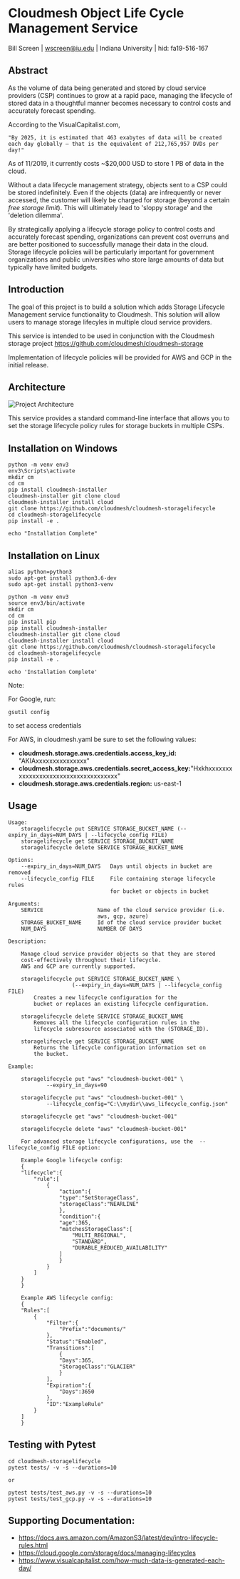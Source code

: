 # Cloudmesh Object Life Cycle Management Service

Bill Screen | wscreen@iu.edu | Indiana University | hid: fa19-516-167

## Abstract

As the volume of data being generated and stored by cloud service
providers (CSP) continues to grow at a rapid pace, managing the
lifecycle of stored data in a thoughtful manner becomes necessary to
control costs and accurately forecast spending.

According to the VisualCapitalist.com, 

    "By 2025, it is estimated that 463 exabytes of data will be created
    each day globally – that is the equivalent of 212,765,957 DVDs per
    day!"

As of 11/2019, it currently costs ~$20,000 USD to store 1 PB of data in
the cloud.

Without a data lifecycle management strategy, objects sent to a CSP
could be stored indefinitely. Even if the objects (data) are
infrequently or never accessed, the customer will likely be charged for
storage (beyond a certain *free storage limit*). This will ultimately
lead to 'sloppy storage' and the 'deletion dilemma'.

By strategically applying a lifecycle storage policy to control costs
and accurately forecast spending, organizations can prevent cost
overruns and are better positioned to successfully manage their data in
the cloud. Storage lifecycle policies will be particularly important for
government organizations and public universities who store large amounts
of data but typically have limited budgets.

## Introduction

The goal of this project is to build a solution which adds Storage
Lifecycle Management service functionality to Cloudmesh. This solution
will allow users to manage storage lifecyles in multiple cloud service
providers.

This service is intended to be used in conjunction with the Cloudmesh
storage project <https://github.com/cloudmesh/cloudmesh-storage>

Implementation of lifecycle policies will be provided for AWS and GCP in
the initial release.


## Architecture

![Project Architecture](images/cm-storage-lifecycle.png)

This service provides a standard command-line interface that allows you
to set the storage lifecycle policy rules for storage buckets in
multiple CSPs.


## Installation on Windows
```
python -m venv env3
env3\Scripts\activate
mkdir cm
cd cm
pip install cloudmesh-installer
cloudmesh-installer git clone cloud
cloudmesh-installer install cloud
git clone https://github.com/cloudmesh/cloudmesh-storagelifecycle
cd cloudmesh-storagelifecycle
pip install -e .

echo "Installation Complete"
```

## Installation on Linux
```
alias python=python3
sudo apt-get install python3.6-dev
sudo apt-get install python3-venv 

python -m venv env3
source env3/bin/activate
mkdir cm
cd cm
pip install pip
pip install cloudmesh-installer
cloudmesh-installer git clone cloud
cloudmesh-installer install cloud
git clone https://github.com/cloudmesh/cloudmesh-storagelifecycle
cd cloudmesh-storagelifecycle
pip install -e .

echo 'Installation Complete' 
```

Note:

For Google, run: 

    gsutil config

to set access credentials

For AWS, in cloudmesh.yaml be sure to set the following values:

* **cloudmesh.storage.aws.credentials.access_key_id:** "AKIAxxxxxxxxxxxxxxx"
* **cloudmesh.storage.aws.credentials.secret_access_key:**"Hxkhxxxxxxxxxxxxxxxxxxxxxxxxxxxxxxxxxxxx"
* **cloudmesh.storage.aws.credentials.region:** us-east-1


## Usage
 
```
Usage:
    storagelifecycle put SERVICE STORAGE_BUCKET_NAME (--expiry_in_days=NUM_DAYS | --lifecycle_config FILE)
    storagelifecycle get SERVICE STORAGE_BUCKET_NAME            
    storagelifecycle delete SERVICE STORAGE_BUCKET_NAME 

Options:
    --expiry_in_days=NUM_DAYS   Days until objects in bucket are removed
    --lifecycle_config FILE     File containing storage lifecycle rules 
                                for bucket or objects in bucket

Arguments:
    SERVICE                 Name of the cloud service provider (i.e. 
                            aws, gcp, azure)
    STORAGE_BUCKET_NAME     Id of the cloud service provider bucket
    NUM_DAYS                NUMBER OF DAYS

Description:

    Manage cloud service provider objects so that they are stored 
    cost-effectively throughout their lifecycle.
    AWS and GCP are currently supported.

    storagelifecycle put SERVICE STORAGE_BUCKET_NAME \
                    (--expiry_in_days=NUM_DAYS | --lifecycle_config FILE)
        Creates a new lifecycle configuration for the 
        bucket or replaces an existing lifecycle configuration.

    storagelifecycle delete SERVICE STORAGE_BUCKET_NAME
        Removes all the lifecycle configuration rules in the 
        lifecycle subresource associated with the (STORAGE_ID).

    storagelifecycle get SERVICE STORAGE_BUCKET_NAME
        Returns the lifecycle configuration information set on 
        the bucket.

Example:

    storagelifecycle put "aws" "cloudmesh-bucket-001" \
            --expiry_in_days=90
    
    storagelifecycle put "aws" "cloudmesh-bucket-001" \
            --lifecycle_config="C:\\mydir\\aws_lifecycle_config.json" 
                                   
    storagelifecycle get "aws" "cloudmesh-bucket-001"
    
    storagelifecycle delete "aws" "cloudmesh-bucket-001"

    For advanced storage lifecycle configurations, use the  --lifecycle_config FILE option:
    
    Example Google lifecycle config:
    { 
    "lifecycle":{ 
        "rule":[ 
            { 
                "action":{ 
                "type":"SetStorageClass",
                "storageClass":"NEARLINE"
                },
                "condition":{ 
                "age":365,
                "matchesStorageClass":[ 
                    "MULTI_REGIONAL",
                    "STANDARD",
                    "DURABLE_REDUCED_AVAILABILITY"
                ]
                }
            }
        ]
    }
    }

    Example AWS lifecycle config:
    { 
    "Rules":[ 
        { 
            "Filter":{ 
                "Prefix":"documents/"
            },
            "Status":"Enabled",
            "Transitions":[ 
                { 
                "Days":365,
                "StorageClass":"GLACIER"
                }
            ],
            "Expiration":{ 
                "Days":3650
            },
            "ID":"ExampleRule"
        }
    ]
    }
```

## Testing with Pytest

```
cd cloudmesh-storagelifecycle
pytest tests/ -v -s --durations=10

or 

pytest tests/test_aws.py -v -s --durations=10
pytest tests/test_gcp.py -v -s --durations=10
```

## Supporting Documentation:

* <https://docs.aws.amazon.com/AmazonS3/latest/dev/intro-lifecycle-rules.html>
* <https://cloud.google.com/storage/docs/managing-lifecycles>
* <https://www.visualcapitalist.com/how-much-data-is-generated-each-day/>

